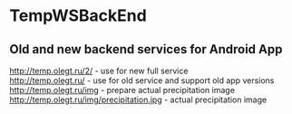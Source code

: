 # TempWSBackEnd

## Old and new backend services for Android App

http://temp.olegt.ru/2/ - use for new full service  
http://temp.olegt.ru/ - use for old service and support old app versions  
http://temp.olegt.ru/img - prepare actual precipitation image  
http://temp.olegt.ru/img/precipitation.jpg - actual precipitation image   
